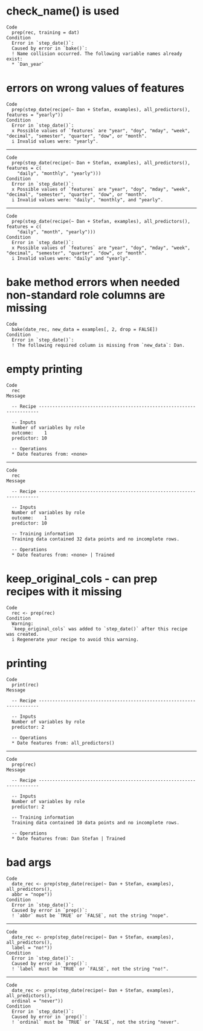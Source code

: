# check_name() is used

    Code
      prep(rec, training = dat)
    Condition
      Error in `step_date()`:
      Caused by error in `bake()`:
      ! Name collision occurred. The following variable names already exist:
      * `Dan_year`

# errors on wrong values of features

    Code
      prep(step_date(recipe(~ Dan + Stefan, examples), all_predictors(), features = "yearly"))
    Condition
      Error in `step_date()`:
      x Possible values of `features` are "year", "doy", "mday", "week", "decimal", "semester", "quarter", "dow", or "month".
      i Invalid values were: "yearly".

---

    Code
      prep(step_date(recipe(~ Dan + Stefan, examples), all_predictors(), features = c(
        "daily", "monthly", "yearly")))
    Condition
      Error in `step_date()`:
      x Possible values of `features` are "year", "doy", "mday", "week", "decimal", "semester", "quarter", "dow", or "month".
      i Invalid values were: "daily", "monthly", and "yearly".

---

    Code
      prep(step_date(recipe(~ Dan + Stefan, examples), all_predictors(), features = c(
        "daily", "month", "yearly")))
    Condition
      Error in `step_date()`:
      x Possible values of `features` are "year", "doy", "mday", "week", "decimal", "semester", "quarter", "dow", or "month".
      i Invalid values were: "daily" and "yearly".

# bake method errors when needed non-standard role columns are missing

    Code
      bake(date_rec, new_data = examples[, 2, drop = FALSE])
    Condition
      Error in `step_date()`:
      ! The following required column is missing from `new_data`: Dan.

# empty printing

    Code
      rec
    Message
      
      -- Recipe ----------------------------------------------------------------------
      
      -- Inputs 
      Number of variables by role
      outcome:    1
      predictor: 10
      
      -- Operations 
      * Date features from: <none>

---

    Code
      rec
    Message
      
      -- Recipe ----------------------------------------------------------------------
      
      -- Inputs 
      Number of variables by role
      outcome:    1
      predictor: 10
      
      -- Training information 
      Training data contained 32 data points and no incomplete rows.
      
      -- Operations 
      * Date features from: <none> | Trained

# keep_original_cols - can prep recipes with it missing

    Code
      rec <- prep(rec)
    Condition
      Warning:
      `keep_original_cols` was added to `step_date()` after this recipe was created.
      i Regenerate your recipe to avoid this warning.

# printing

    Code
      print(rec)
    Message
      
      -- Recipe ----------------------------------------------------------------------
      
      -- Inputs 
      Number of variables by role
      predictor: 2
      
      -- Operations 
      * Date features from: all_predictors()

---

    Code
      prep(rec)
    Message
      
      -- Recipe ----------------------------------------------------------------------
      
      -- Inputs 
      Number of variables by role
      predictor: 2
      
      -- Training information 
      Training data contained 10 data points and no incomplete rows.
      
      -- Operations 
      * Date features from: Dan Stefan | Trained

# bad args

    Code
      date_rec <- prep(step_date(recipe(~ Dan + Stefan, examples), all_predictors(),
      abbr = "nope"))
    Condition
      Error in `step_date()`:
      Caused by error in `prep()`:
      ! `abbr` must be `TRUE` or `FALSE`, not the string "nope".

---

    Code
      date_rec <- prep(step_date(recipe(~ Dan + Stefan, examples), all_predictors(),
      label = "no!"))
    Condition
      Error in `step_date()`:
      Caused by error in `prep()`:
      ! `label` must be `TRUE` or `FALSE`, not the string "no!".

---

    Code
      date_rec <- prep(step_date(recipe(~ Dan + Stefan, examples), all_predictors(),
      ordinal = "never"))
    Condition
      Error in `step_date()`:
      Caused by error in `prep()`:
      ! `ordinal` must be `TRUE` or `FALSE`, not the string "never".

